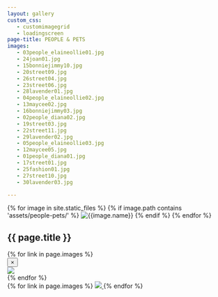 ```yaml
---
layout: gallery
custom_css:
   - customimagegrid
   - loadingscreen
page-title: PEOPLE & PETS
images:
   - 03people_elaineollie01.jpg
   - 24joan01.jpg
   - 15bonniejimmy10.jpg
   - 20street09.jpg
   - 26street04.jpg
   - 23street06.jpg
   - 28lavender01.jpg
   - 04people_elaineollie02.jpg
   - 13maycee02.jpg
   - 16bonniejimmy03.jpg
   - 02people_diana02.jpg
   - 19street03.jpg
   - 22street11.jpg
   - 29lavender02.jpg
   - 05people_elaineollie03.jpg
   - 12maycee05.jpg
   - 01people_diana01.jpg
   - 17street01.jpg
   - 25fashion01.jpg
   - 27street10.jpg
   - 30lavender03.jpg

---
```

<section class="mobile-photos">
{% for image in site.static_files %}
	{% if image.path contains 'assets/people-pets/' %}
		<img src="{{image.path}}" alt="{{image.name}}" id="index{{forloop.index}}" class="mobile-photos mobile-noclick"/>
	{% endif %}
{% endfor %}
</section>
<section id="modal">
	<h1> {{ page.title }} </h1>
	{% for link in page.images %}
	    <div class="modal fade" tabindex="-1" role="dialog" id="index{{forloop.index}}">
		  <div class="modal-dialog modal-lg">
		    <div class="modal-content">
			    <div class="modal-header">
			        <button type="button" class="close" data-dismiss="modal" aria-label="Close"><span aria-hidden	="true">&times;</span></button>
			    </div>
				<img src="/assets/people-pets/{{ page.permalink }}{{ link }}" id="{{image.path}}"/>
			</div><!-- /.modal-content -->
		  </div><!-- /.modal-dialog -->
		</div><!-- /.modal -->
	{% endfor %}
</section>
<section id="photos" class ="photos">
{% for link in page.images %}
    <a href="#index{{forloop.index}}" data-toggle="modal" data-target="#index{{forloop.index}}" class="mobile-noclick">
		<img src="/assets/people-pets/{{ page.permalink }}{{ link }}" id="index{{forloop.index}}"/>
	</a>
	{% endfor %}
</section>